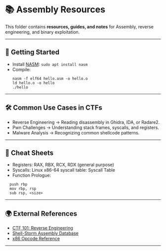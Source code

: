 # 📚 Assembly Resources

This folder contains **resources, guides, and notes** for Assembly, reverse engineering, and binary exploitation.

---

## 📖 Getting Started
- Install [NASM](https://www.nasm.us/): `sudo apt install nasm`  
- Compile:  
  ```
  nasm -f elf64 hello.asm -o hello.o
  ld hello.o -o hello
  ./hello
---

## 🛠️ Common Use Cases in CTFs
- Reverse Engineering → Reading disassembly in Ghidra, IDA, or Radare2.
- Pwn Challenges → Understanding stack frames, syscalls, and registers.
- Malware Analysis → Recognizing common shellcode patterns.
---

## 🔑 Cheat Sheets
- Registers: RAX, RBX, RCX, RDX (general purpose)
- Syscalls: Linux x86-64 syscall table: Syscall Table
- Function Prologue:
```
  push rbp
  mov rbp, rsp
  sub rsp, <size>
```
---
## 🌍 External References
- [CTF 101: Reverse Engineering](https://ctf101.org/reverse-engineering/overview/)
- [Shell-Storm Assembly Database](http://shell-storm.org/shellcode/)
- [x86 Opcode Reference](http://ref.x86asm.net/)
---
